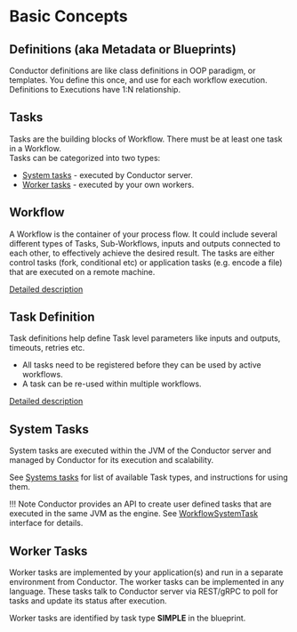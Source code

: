 # Basic Concepts

## Definitions (aka Metadata or Blueprints)

Conductor definitions are like class definitions in OOP paradigm, or templates. You define this once, and use for each workflow execution. Definitions to Executions have 1:N relationship.

## Tasks

Tasks are the building blocks of Workflow. There must be at least one task in a Workflow.  
Tasks can be categorized into two types: 

 * [System tasks](../reference/systemtasks/index.md) - executed by Conductor server.
 * [Worker tasks](../documentation/configuration/workerdef.md) - executed by your own workers.

## Workflow

A Workflow is the container of your process flow. It could include several different types of Tasks, Sub-Workflows, inputs and outputs connected to each other, to effectively achieve the desired result. The tasks are either control tasks (fork, conditional etc) or application tasks (e.g. encode a file) that are executed on a remote machine.

[Detailed description](../documentation/configuration/workflowdef/index.md)

## Task Definition

Task definitions help define Task level parameters like inputs and outputs, timeouts, retries etc.

* All tasks need to be registered before they can be used by active workflows.
* A task can be re-used within multiple workflows.

[Detailed description](../documentation/configuration/taskdef.md)

## System Tasks

System tasks are executed within the JVM of the Conductor server and managed by Conductor for its execution and scalability.

See [Systems tasks](../reference/systemtasks/index.md) for list of available Task types, and instructions for using them.

!!! Note
	Conductor provides an API to create user defined tasks that are executed in the same JVM as the engine.	See [WorkflowSystemTask](https://github.com/swift-conductor/conductor/blob/main/core/src/main/java/com/netflix/conductor/core/execution/tasks/WorkflowSystemTask.java) interface for details.

## Worker Tasks

Worker tasks are implemented by your application(s) and run in a separate environment from Conductor. The worker tasks can be implemented in any language.  These tasks talk to Conductor server via REST/gRPC to poll for tasks and update its status after execution.

Worker tasks are identified by task type __SIMPLE__ in the blueprint.
